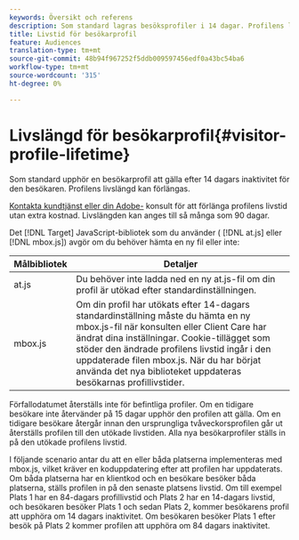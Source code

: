 ```yaml
---
keywords: Översikt och referens
description: Som standard lagras besöksprofiler i 14 dagar. Profilens livslängd kan förlängas.
title: Livstid för besökarprofil
feature: Audiences
translation-type: tm+mt
source-git-commit: 48b94f967252f5ddb009597456edf0a43bc54ba6
workflow-type: tm+mt
source-wordcount: '315'
ht-degree: 0%

---
```



# Livslängd för besökarprofil{#visitor-profile-lifetime}

Som standard upphör en besökarprofil att gälla efter 14 dagars inaktivitet för den besökaren. Profilens livslängd kan förlängas.

[Kontakta kundtjänst eller din Adobe-](/help/cmp-resources-and-contact-information.md#reference_ACA3391A00EF467B87930A450050077C) konsult för att förlänga profilens livstid utan extra kostnad. Livslängden kan anges till så många som 90 dagar.

Det [!DNL Target] JavaScript-bibliotek som du använder ( [!DNL at.js] eller [!DNL mbox.js]) avgör om du behöver hämta en ny fil eller inte:

| Målbibliotek | Detaljer |
|--- |--- |
| at.js | Du behöver inte ladda ned en ny at.js-fil om din profil är utökad efter standardinställningen. |
| mbox.js | Om din profil har utökats efter 14-dagars standardinställning måste du hämta en ny mbox.js-fil när konsulten eller Client Care har ändrat dina inställningar. Cookie-tillägget som stöder den ändrade profilens livstid ingår i den uppdaterade filen mbox.js. När du har börjat använda det nya biblioteket uppdateras besökarnas profillivstider. |

Förfallodatumet återställs inte för befintliga profiler. Om en tidigare besökare inte återvänder på 15 dagar upphör den profilen att gälla. Om en tidigare besökare återgår innan den ursprungliga tvåveckorsprofilen går ut återställs profilen till den utökade livstiden. Alla nya besökarprofiler ställs in på den utökade profilens livstid.

I följande scenario antar du att en eller båda platserna implementeras med mbox.js, vilket kräver en koduppdatering efter att profilen har uppdaterats. Om båda platserna har en klientkod och en besökare besöker båda platserna, ställs profilen in på den senaste platsens livstid. Om till exempel Plats 1 har en 84-dagars profillivstid och Plats 2 har en 14-dagars livstid, och besökaren besöker Plats 1 och sedan Plats 2, kommer besökarens profil att upphöra om 14 dagars inaktivitet. Om besökaren besöker Plats 1 efter besök på Plats 2 kommer profilen att upphöra om 84 dagars inaktivitet.
